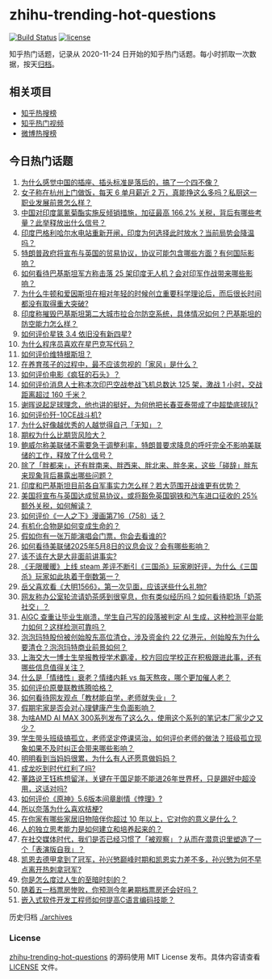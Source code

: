 # zhihu-trending-hot-questions

[![Build Status](https://github.com/justjavac/zhihu-trending-hot-questions/workflows/ci/badge.svg?branch=master)](https://github.com/justjavac/zhihu-trending-hot-questions/actions)
[![license](https://img.shields.io/github/license/justjavac/zhihu-trending-hot-questions)](https://github.com/justjavac/zhihu-trending-hot-questions/blob/master/LICENSE)

知乎热门话题，记录从 2020-11-24
日开始的知乎热门话题。每小时抓取一次数据，按天[归档](./archives)。

## 相关项目

- [知乎热搜榜](https://github.com/justjavac/zhihu-trending-top-search)
- [知乎热门视频](https://github.com/justjavac/zhihu-trending-hot-video)
- [微博热搜榜](https://github.com/justjavac/weibo-trending-hot-search)

## 今日热门话题

<!-- BEGIN -->
<!-- 最后更新时间 Fri May 09 2025 06:08:01 GMT+0800 (China Standard Time) -->

1. [为什么感觉中国的插座、插头标准是落后的，搞了一个四不像？](https://www.zhihu.com/question/657443918)
1. [女子称在杭州上门做饭，每天 6 单月薪近 2 万，真能挣这么多吗？私厨这一职业发展前景怎么样？](https://www.zhihu.com/question/1903870414540730400)
1. [中国对印度氯氰菊酯实施反倾销措施，加征最高 166.2% 关税，背后有哪些考量？此举释放出什么信号？](https://www.zhihu.com/question/1903453586224034600)
1. [印度巴格利哈尔水电站重新开闸，印度为何选择此时放水？当前局势会降温吗？](https://www.zhihu.com/question/1903924752529191400)
1. [特朗普政府将宣布与英国的贸易协议，协议可能包含哪些方面？有何国际影响？](https://www.zhihu.com/question/1903745524416344800)
1. [如何看待巴基斯坦军方称击落 25 架印度无人机？会对印军作战带来哪些影响？](https://www.zhihu.com/question/1903827789326542600)
1. [为什么牛顿和爱因斯坦在相对年轻的时候创立重要科学理论后，而后很长时间都没有取得重大突破?](https://www.zhihu.com/question/13332484630)
1. [印度称摧毁巴基斯坦第二大城市拉合尔防空系统，具体情况如何？巴基斯坦的防空能力怎么样？](https://www.zhihu.com/question/1903879251914089500)
1. [如何评价星铁 3.4 依旧没有新四星?](https://www.zhihu.com/question/1903425115678549500)
1. [为什么程序员喜欢在星巴克写代码？](https://www.zhihu.com/question/15301270399)
1. [如何评价维特根斯坦？](https://www.zhihu.com/question/36466807)
1. [在养育孩子的过程中，最不应该忽视的「家风」是什么？](https://www.zhihu.com/question/15147946451)
1. [如何评价电影《疯狂的石头》？](https://www.zhihu.com/question/48859874)
1. [如何评价消息人士称本次印巴空战参战飞机总数达 125 架，激战 1 小时，交战距离超过 160 千米？](https://www.zhihu.com/question/1903749881375494100)
1. [谢晖说起足球理念，他也讲的挺好，为何他把长春亚泰带成了中超垫底球队?](https://www.zhihu.com/question/1902837164745692200)
1. [如何评价歼-10CE战斗机?](https://www.zhihu.com/question/649255707)
1. [为什么好像越优秀的人越觉得自己「无知」？](https://www.zhihu.com/question/1903014438187046100)
1. [期权为什么比期货风险大？](https://www.zhihu.com/question/664268484)
1. [鲍威尔称美联储不需要急于调整利率，特朗普要求降息的呼吁完全不影响美联储的工作，释放了什么信号？](https://www.zhihu.com/question/1903763217576104700)
1. [除了「胖都来」，还有胖南来、胖西来、胖北来、胖冬来，这些「碰辞」胖东来现象背后暴露出哪些问题？](https://www.zhihu.com/question/1903783441171966000)
1. [印度和巴基斯坦目前各自军事实力怎么样？若大范围开战谁更有优势？](https://www.zhihu.com/question/1903523979341293000)
1. [美国将宣布与英国达成贸易协议，或将豁免英国钢铁和汽车进口征收的 25% 额外关税，如何解读？](https://www.zhihu.com/question/1903753329391137000)
1. [如何评价《一人之下》漫画第716（758）话？](https://www.zhihu.com/question/1903911920395879000)
1. [有机化合物是如何变成生命的？](https://www.zhihu.com/question/313642467)
1. [假如你有一张万能演唱会门票，你会去看谁的?](https://www.zhihu.com/question/15136749031)
1. [如何看待美联储2025年5月8日的议息会议？会有哪些影响？](https://www.zhihu.com/question/1903575489857187800)
1. [该不该在大是大非面前讲事实?](https://www.zhihu.com/question/478151418)
1. [《无限暖暖》上线 steam 差评不断引《三国杀》玩家刷好评，为什么《三国杀》玩家如此执着于倒数第一？](https://www.zhihu.com/question/1903048751783835400)
1. [岳父喜欢看《大明1566》，第一次见面，应该送些什么礼物?](https://www.zhihu.com/question/1888003100939368200)
1. [网友称办公室轮流请奶茶感到很窒息，你有类似经历吗？如何看待职场「奶茶社交」？](https://www.zhihu.com/question/1903788745058121500)
1. [AIGC 查重让毕业生崩溃，学生自己写的段落被判定 AI 生成，这种检测平台能力如何？这样检测可靠吗？](https://www.zhihu.com/question/1900991406127933000)
1. [泡泡玛特股份被创始股东高位清仓，涉及资金约 22 亿港元，创始股东为什么要清仓？泡泡玛特商业前景如何？](https://www.zhihu.com/question/1903732959216886500)
1. [上海交大一博士生举报教授学术霸凌，校方回应学校正在积极跟进此事，还有哪些信息值得关注？](https://www.zhihu.com/question/1903824518725755100)
1. [什么是「情绪性」衰老？情绪内耗 vs 每天熬夜，哪个更加催人老？](https://www.zhihu.com/question/1892926993252721400)
1. [如何评价原曼联教练腾哈格？](https://www.zhihu.com/question/1899829223092355300)
1. [如何看待网友观点「教材能自学，老师就失业」？](https://www.zhihu.com/question/1900561898392486000)
1. [假期宅家是否会对心理健康产生负面影响？](https://www.zhihu.com/question/1901428665465668000)
1. [为啥AMD AI MAX 300系列发布了这么久，使用这个系列的笔记本厂家少之又少？](https://www.zhihu.com/question/1903067150547136500)
1. [学生带头班级搞孤立，老师坚定停课惩治，如何评价老师的做法？班级孤立现象如果不及时纠正会带来哪些影响？](https://www.zhihu.com/question/1903729754487615700)
1. [明明看到当妈妈很累，为什么有人还愿意做妈妈？](https://www.zhihu.com/question/1900299942154699300)
1. [成龙吃到时代红利了吗?](https://www.zhihu.com/question/1895865034648839200)
1. [董路说王钰栋想留洋，关键在于国足能不能进26年世界杯，只是踢好中超没用，这话对吗?](https://www.zhihu.com/question/1903417857963975400)
1. [如何评价《原神》5.6版本间章剧情《悖理》?](https://www.zhihu.com/question/1903400663045633500)
1. [所以奈落为什么喜欢桔梗?](https://www.zhihu.com/question/666315860)
1. [在你家有哪些家居旧物陪伴你超过 10 年以上，它对你的意义是什么？](https://www.zhihu.com/question/1897979898422845700)
1. [人的独立思考能力是如何建立和培养起来的？](https://www.zhihu.com/question/1900118833257243000)
1. [在社交媒体时代，我们是否已经习惯了「被观察」？从而在潜意识里塑造了一个「表演版自我」？](https://www.zhihu.com/question/15142106698)
1. [凯恩去德甲拿到了冠军，孙兴慜巅峰时期和凯恩实力差不多，孙兴慜为何不早点离开热刺拿冠军?](https://www.zhihu.com/question/1902823797398176300)
1. [你是怎么度过人生的至暗时刻的？](https://www.zhihu.com/question/592935158)
1. [随着五一档票房惨败，你预测今年暑期档票房还会好吗？](https://www.zhihu.com/question/1902872805130863600)
1. [嵌入式软件开发工程师如何提高C语言编码技能？](https://www.zhihu.com/question/572133148)

<!-- END -->

历史归档 [./archives](./archives)

### License

[zhihu-trending-hot-questions](https://github.com/justjavac/zhihu-trending-hot-questions)
的源码使用 MIT License 发布。具体内容请查看 [LICENSE](./LICENSE) 文件。
